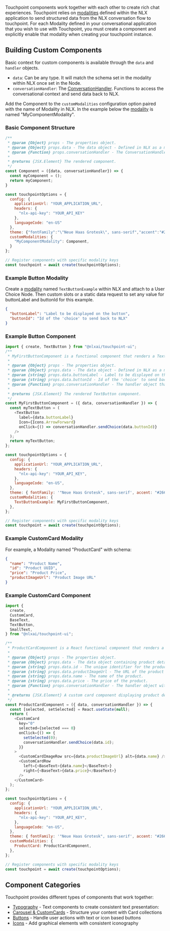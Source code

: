 Touchpoint components work together with each other to create rich chat experiences. Touchpoint relies on [modalities](https://docs.studio.nlx.ai/1-build/resources/modalities) defined within the NLX application to send structured data from the NLX conversation flow to touchpoint. For each Modality defined in your conversational application that you wish to use with Touchpoint, you must create a component and explicitly enable that modality when creating your touchpoint instance.

## Building Custom Components

Basic context for custom components is available through the `data` and `handler` objects.

- `data`: Can be any type. It will match the schema set in the modality within NLX once set in the Node.
- `conversationHandler`: The [ConversationHandler](/headless-api-reference#interface-conversationhandler). Functions to access the conversational context and send data back to NLX.

Add the Component to the `customModalities` configuration option paired with the name of Modality in NLX. In the example below the [modality](https://docs.studio.nlx.ai/1-build/resources/modalities) is named "MyComponentModality".

### Basic Component Structure

```js
/**
 * @param {Object} props - The properties object.
 * @param {Object} props.data - The data object - Defined in NLX as a modality and set within the Node
 * @param {Function} props.conversationHandler - The ConversationHandler
 *
 * @returns {JSX.Element} The rendered component.
 */
const Component = ({data, conversationHandler}) => {
  const myComponent = ();
  return myComponent;
}

const touchpointOptions = {
  config: {
    applicationUrl: "YOUR_APPLICATION_URL",
    headers: {
      "nlx-api-key": "YOUR_API_KEY"
    },
    languageCode: "en-US"
  },
  theme: {"fontFamily":"\"Neue Haas Grotesk\", sans-serif","accent":"#2663DA"},
  customModalities: {
    "MyComponentModality": Component,
  }
};

// Register components with specific modality keys
const touchpoint = await create(touchpointOptions);
```

### Example Button Modality

Create a [modality](https://docs.studio.nlx.ai/1-build/resources/modalities) named `TextButtonExample` within NLX and attach to a User Choice Node. Then custom slots or a static data request to set any value for buttonLabel and buttonId for this example.

```json
{
  "buttonLabel": "Label to be displayed on the button",
  "buttonId": "Id of the 'choice' to send back to NLX"
}
```

### Example Button Component

```js
import { create, TextButton } from "@nlxai/touchpoint-ui";
/**
 * MyFirstButtonComponent is a functional component that renders a TextButton with a label, icon, and click handler.
 *
 * @param {Object} props - The properties object.
 * @param {Object} props.data - The data object - Defined in NLX as a modality and set within the Node
 * @param {string} props.data.buttonLabel - Label to be displayed on the button
 * @param {string} props.data.buttonId - Id of the 'choice' to send back to NLX.
 * @param {Function} props.conversationHandler - The handler object that contains the function sendChoice to be called on button click
 *
 * @returns {JSX.Element} The rendered TextButton component.
 */
const MyFirstButtonComponent = ({ data, conversationHandler }) => {
  const myTextButton = (
    <TextButton
      label={data.buttonLabel}
      Icon={Icons.ArrowForward}
      onClick={() => conversationHandler.sendChoice(data.buttonId)}
    />
  );
  return myTextButton;
};

const touchpointOptions = {
  config: {
    applicationUrl: "YOUR_APPLICATION_URL",
    headers: {
      "nlx-api-key": "YOUR_API_KEY",
    },
    languageCode: "en-US",
  },
  theme: { fontFamily: '"Neue Haas Grotesk", sans-serif', accent: "#2663DA" },
  customModalities: {
    TextButtonExample: MyFirstButtonComponent,
  },
};

// Register components with specific modality keys
const touchpoint = await create(touchpointOptions);
```

### Example CustomCard Modality

For example, a Modality named "ProductCard" with schema:

```json
{
  "name": "Product Name",
  "id": "Product UUID",
  "price": "Product Price",
  "productImageUrl": "Product Image URL"
}
```

### Example CustomCard Component

```javascript
import {
  create,
  CustomCard,
  BaseText,
  TextButton,
  SmallText,
} from "@nlxai/touchpoint-ui";

/**
 * ProductCardComponent is a React functional component that renders a custom card for a product.
 *
 * @param {Object} props - The properties object.
 * @param {Object} props.data - The data object containing product details.
 * @param {string} props.data.id - The unique identifier for the product.
 * @param {string} props.data.productImageUrl - The URL of the product image.
 * @param {string} props.data.name - The name of the product.
 * @param {string} props.data.price - The price of the product.
 * @param {Function} props.conversationHandler - The handler object with a sendChoice method.
 *
 * @returns {JSX.Element} A custom card component displaying product details.
 */
const ProductCardComponent = ({ data, conversationHandler }) => {
  const [selected, setSelected] = React.useState(null);
  return (
    <CustomCard
      key="0"
      selected={selected === 0}
      onClick={() => {
        setSelected(0);
        conversationHandler.sendChoice(data.id);
      }}
    >
      <CustomCardImageRow src={data.productImageUrl} alt={data.name} />
      <CustomCardRow
        left={<BaseText>{data.name}</BaseText>}
        right={<BaseText>{data.price}</BaseText>}
      />
    </CustomCard>
  );
};

const touchpointOptions = {
  config: {
    applicationUrl: "YOUR_APPLICATION_URL",
    headers: {
      "nlx-api-key": "YOUR_API_KEY",
    },
    languageCode: "en-US",
  },
  theme: { fontFamily: '"Neue Haas Grotesk", sans-serif', accent: "#2663DA" },
  customModalities: {
    ProductCard: ProductCardComponent,
  },
};

// Register components with specific modality keys
const touchpoint = await create(touchpointOptions);
```

## Component Categories

Touchpoint provides different types of components that work together:

- [Typography](/touchpoint-Typography) - Text components to create consistent text presentation:
- [Carousel & CustomCards](/touchpoint-CustomCards) - Structure your content with Card collections
- [Buttons](/touchpoint-Buttons) - Handle user actions with text or icon based buttons
- [Icons](/touchpoint-Icons) - Add graphical elements with consistent iconography
